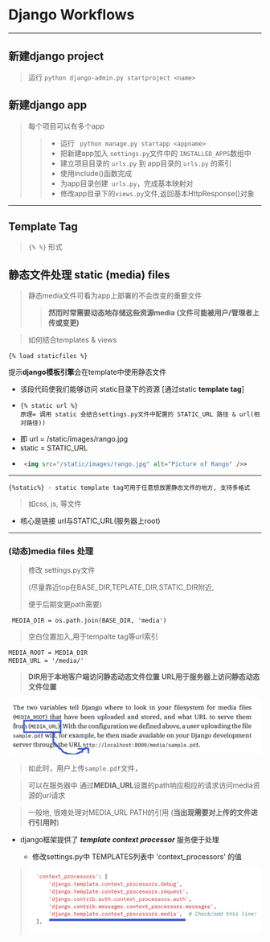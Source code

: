 #   Django Workflows



---

##  新建django project
> 运行 ``python django-admin.py startproject <name>``

##  新建django app
>每个项目可以有多个app
>> - 运行 `` python manage.py startapp <appname>``
>> - 把新建app加入 ``settings.py``文件中的 ``INSTALLED_APPS``数组中   
>> - 建立项目目录的 ``urls.py`` 到 app目录的 ``urls.py`` 的索引
>>  -    使用include()函数完成
>> - 为app目录创建`` urls.py``，完成基本映射对
>> - 修改app目录下的``views.py``文件,返回基本HttpResponse()对象    

---
##  Template Tag
> ``{% %}`` 形式

##  静态文件处理 static (media) files
>静态media文件可看为app上部署的不会改变的重要文件
>>**然而时常需要动态地存储这些资源media (文件可能被用户/管理者上传或变更)**

>如何结合templates & views

>>
```
{% load staticfiles %}
```
提示**django模板引擎**会在template中使用静态文件

- 该段代码使我们能够访问 static目录下的资源 [通过static **template tag**]
- ```
  {% static url %}
  原理= 调用 static 会结合settings.py文件中配置的 STATIC_URL 路径 & url(相对路径))
-   即 url = /static/images/rango.jpg
-   static = STATIC_URL
-  ```html
    <img src="/static/images/rango.jpg" alt="Picture of Rango" />>

---
```
{%static%} - static template tag可用于任意想放置静态文件的地方, 支持多格式   
```
>   如css, js, 等文件
-   核心是链接 url与STATIC_URL(服务器上root)

---
### (动态)media files 处理
> 修改 settings.py文件
> 
>  (尽量靠近top在BASE_DIR,TEPLATE_DIR,STATIC_DIR附近,
> 
> 便于后期变更path需要)
>
     MEDIA_DIR = os.path.join(BASE_DIR, 'media')
>空白位置加入,用于tempalte tag等url索引 
```
MEDIA_ROOT = MEDIA_DIR
MEDIA_URL = '/media/'
```
> **DIR用于本地客户端访问静态动态文件位置**
> **URL用于服务器上访问静态动态文件位置**

![DIR与URL](static/mediaurl.png)
>   如此时，用户上传`sample.pdf`文件，

>   可以在服务器中 通过**MEDIA_URL**设置的path响应相应的请求访问media资源的url请求

>   一般地, 很难处理对MEDIA_URL PATH的引用 (**当出现需要对上传的文件进行引用时**)
-   django框架提供了 ***template context processor*** 服务便于处理
  
    -  修改settings.py中 TEMPLATES列表中 'context_processors' 的值 
>   ![context_processor](/static/contextprocessor.png)